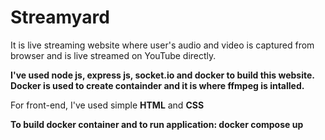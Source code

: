 # Streamyard

It is live streaming website where user's audio and video is captured from browser and is live streamed on YouTube directly.


**I've used node js, express js, socket.io and docker to build this website. 
Docker is used to create containder and it is where ffmpeg is intalled.**

For front-end, I've used simple **HTML** and **CSS**

**To build docker container and to run application: docker compose up**
